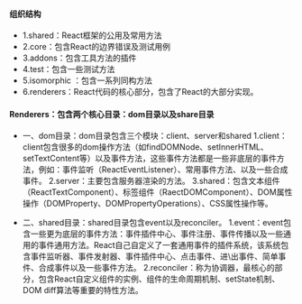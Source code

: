 #### 组织结构
- 1.shared：React框架的公用及常用方法
- 2.core：包含React的边界错误及测试用例
- 3.addons：包含工具方法的插件
- 4.test：包含一些测试方法
- 5.isomorphic ：包含一系列同构方法
- 6.renderers：React代码的核心部分，包含了React的大部分实现。

#### Renderers：包含两个核心目录：dom目录以及share目录
- 一、dom目录：dom目录包含三个模块：client、server和shared
  1.client：client包含很多的dom操作方法（如findDOMNode、setInnerHTML、setTextContent等）以及事件方法，这些事件方法都是一些非底层的事件方法，例如：事件监听（ReactEventListener）、常用事件方法、以及一些合成事件。
  2.server：主要包含服务器渲染的方法。
  3.shared：包含文本组件（ReactTextComponent）、标签组件（RaectDOMComponent）、DOM属性操作（DOMProperty、DOMPropertyOperations）、CSS属性操作等。

- 二、shared目录：shared目录包含event以及reconciler。
  1.event：event包含一些更为底层的事件方法：事件插件中心、事件注册、事件传播以及一些通用的事件通用方法。React自己自定义了一套通用事件的插件系统，该系统包含事件监听器、事件发射器、事件插件中心、点击事件、进\出事件、简单事件、合成事件以及一些事件方法。
  2.reconciler：称为协调器，最核心的部分，包含React自定义组件的实例、组件的生命周期机制、setState机制、DOM diff算法等重要的特性方法。